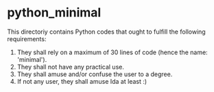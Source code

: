 # python_minimal

This directoriy contains Python codes that ought to fulfill the following requirements:

1) They shall rely on a maximum of 30 lines of code (hence the name: 'minimal').
2) They shall not have any practical use.
3) They shall amuse and/or confuse the user to a degree.
4) If not any user, they shall amuse Ida at least :)
